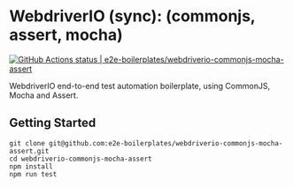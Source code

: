 # WebdriverIO (sync): (commonjs, assert, mocha)

[![GitHub Actions status | e2e-boilerplates/webdriverio-commonjs-mocha-assert](https://github.com/e2e-boilerplates/webdriverio-commonjs-mocha-assert/workflows/webdriverio-commonjs-mocha-assert/badge.svg)](https://github.com/e2e-boilerplates/webdriverio-commonjs-mocha-assert/actions?workflow=webdriverio-commonjs-mocha-assert)

WebdriverIO end-to-end test automation boilerplate, using CommonJS, Mocha and Assert.

## Getting Started

    git clone git@github.com:e2e-boilerplates/webdriverio-commonjs-mocha-assert.git
    cd webdriverio-commonjs-mocha-assert
    npm install
    npm run test
